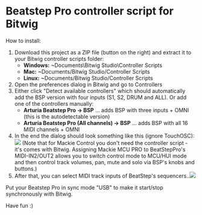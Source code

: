# Beatstep Pro controller script for Bitwig

How to install:

1.  Download this project as a ZIP file (button on the right) and extract it to your Bitwig controller scripts folder:
    *   **Windows:** ~Documents\Bitwig Studio\Controller Scripts
    *   **Mac:** ~Documents/Bitwig Studio/Controller Scripts
    *   **Linux:** ~Documents/Bitwig Studio/Controller Scripts
2.  Open the preferences dialog in Bitwig and go to Controllers
3.  Either click "Detect available controllers" which should automatically add the BSP version with four inputs (S1, S2, DRUM and ALL).
     Or add one of the controllers manually:
    *   **Arturia Beatstep Pro -> BSP** ... adds BSP with three inputs + OMNI (this is the autodetectable version)
    *   **Arturia Beatstep Pro (All channels) -> BSP** ... adds BSP with all 16 MIDI channels + OMNI
4.  In the end the dialog should look something like this (ignore TouchOSC):![](https://raw.githubusercontent.com/justlep/bitwig/master/ArturiaBeatstepPro/BeatstepPro-autodetect.png)
    (Note that for Mackie Control you don't need the controller script - it's comes with Bitwig. Assigning Mackie MCU PRO to BeatStepPro's MIDI-IN2/OUT2 allows you to switch control mode to MCU/HUI mode and then control track volumes, pan, mute and solo via BSP's knobs and buttons.)
5.  After that, you can select MIDI track inputs of BeatStep's sequencers..![](https://raw.githubusercontent.com/justlep/bitwig/master/ArturiaBeatstepPro/BeatstepPro.control.png)

Put your Beatstep Pro in sync mode "USB" to make it start/stop synchronously with Bitwig.

Have fun :)